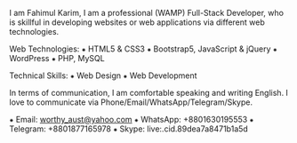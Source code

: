 I am Fahimul Karim, I am a professional (WAMP) Full-Stack Developer, who is skillful in developing websites or web applications via different web technologies.

Web Technologies:
⁕ HTML5 & CSS3
⁕ Bootstrap5, JavaScript & jQuery
⁕ WordPress
⁕ PHP, MySQL

Technical Skills:
⁕ Web Design
⁕ Web Development

In terms of communication, I am comfortable speaking and writing English. I love to communicate via Phone/Email/WhatsApp/Telegram/Skype.

⁕ Email: worthy_aust@yahoo.com
⁕ WhatsApp: +8801630195553
⁕ Telegram: +8801877165978
⁕ Skype: live:.cid.89dea7a8471b1a5d
